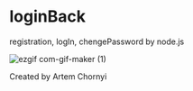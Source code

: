 # loginBack

<span>registration, logIn, chengePassword by node.js</span>

![ezgif com-gif-maker (1)](https://user-images.githubusercontent.com/48654381/109961199-55e60580-7cf2-11eb-8f92-01491e0be07a.gif)


Created by Artem Chornyi
